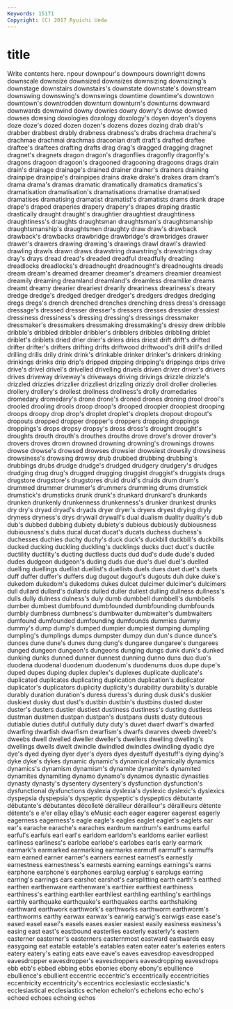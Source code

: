 ```yaml
---
Keywords: 15171 
Copyright: (C) 2017 Ryuichi Ueda
---
```


# title

Write contents here.
npour downpour's downpours downright downs downscale
downsize downsized downsizes downsizing downsizing's downstage downstairs downstairs's downstate downstate's
downstream downswing downswing's downswings downtime downtime's downtown downtown's downtrodden downturn
downturn's downturns downward downwards downwind downy dowries dowry dowry's dowse
dowsed dowses dowsing doxologies doxology doxology's doyen doyen's doyens doze
doze's dozed dozen dozen's dozens dozes dozing drab drab's drabber
drabbest drably drabness drabness's drabs drachma drachma's drachmae drachmai drachmas
draconian draft draft's drafted draftee draftee's draftees drafting drafts drag
drag's dragged dragging dragnet dragnet's dragnets dragon dragon's dragonflies dragonfly
dragonfly's dragons dragoon dragoon's dragooned dragooning dragoons drags drain drain's
drainage drainage's drained drainer drainer's drainers draining drainpipe drainpipe's drainpipes
drains drake drake's drakes dram dram's drama drama's dramas dramatic
dramatically dramatics dramatics's dramatisation dramatisation's dramatisations dramatise dramatised dramatises dramatising
dramatist dramatist's dramatists drams drank drape drape's draped draperies drapery
drapery's drapes draping drastic drastically draught draught's draughtier draughtiest draughtiness
draughtiness's draughts draughtsman draughtsman's draughtsmanship draughtsmanship's draughtsmen draughty draw draw's
drawback drawback's drawbacks drawbridge drawbridge's drawbridges drawer drawer's drawers drawing
drawing's drawings drawl drawl's drawled drawling drawls drawn draws drawstring
drawstring's drawstrings dray dray's drays dread dread's dreaded dreadful dreadfully
dreading dreadlocks dreadlocks's dreadnought dreadnought's dreadnoughts dreads dream dream's dreamed
dreamer dreamer's dreamers dreamier dreamiest dreamily dreaming dreamland dreamland's dreamless
dreamlike dreams dreamt dreamy drearier dreariest drearily dreariness dreariness's dreary
dredge dredge's dredged dredger dredger's dredgers dredges dredging dregs dregs's
drench drenched drenches drenching dress dress's dressage dressage's dressed dresser
dresser's dressers dresses dressier dressiest dressiness dressiness's dressing dressing's dressings
dressmaker dressmaker's dressmakers dressmaking dressmaking's dressy drew dribble dribble's dribbled
dribbler dribbler's dribblers dribbles dribbling driblet driblet's driblets dried drier
drier's driers dries driest drift drift's drifted drifter drifter's drifters
drifting drifts driftwood driftwood's drill drill's drilled drilling drills drily
drink drink's drinkable drinker drinker's drinkers drinking drinkings drinks drip
drip's dripped dripping dripping's drippings drips drive drive's drivel drivel's
drivelled drivelling drivels driven driver driver's drivers drives driveway driveway's
driveways driving drivings drizzle drizzle's drizzled drizzles drizzlier drizzliest drizzling
drizzly droll droller drolleries drollery drollery's drollest drollness drollness's drolly
dromedaries dromedary dromedary's drone drone's droned drones droning drool drool's
drooled drooling drools droop droop's drooped droopier droopiest drooping droops
droopy drop drop's droplet droplet's droplets dropout dropout's dropouts dropped
dropper dropper's droppers dropping droppings droppings's drops dropsy dropsy's dross
dross's drought drought's droughts drouth drouth's drouthes drouths drove drove's
drover drover's drovers droves drown drowned drowning drowning's drownings drowns
drowse drowse's drowsed drowses drowsier drowsiest drowsily drowsiness drowsiness's drowsing
drowsy drub drubbed drubbing drubbing's drubbings drubs drudge drudge's drudged
drudgery drudgery's drudges drudging drug drug's drugged drugging druggist druggist's
druggists drugs drugstore drugstore's drugstores druid druid's druids drum drum's
drummed drummer drummer's drummers drumming drums drumstick drumstick's drumsticks drunk
drunk's drunkard drunkard's drunkards drunken drunkenly drunkenness drunkenness's drunker drunkest
drunks dry dry's dryad dryad's dryads dryer dryer's dryers dryest
drying dryly dryness dryness's drys drywall drywall's dual dualism duality
duality's dub dub's dubbed dubbing dubiety dubiety's dubious dubiously dubiousness
dubiousness's dubs ducal ducat ducat's ducats duchess duchess's duchesses duchies
duchy duchy's duck duck's duckbill duckbill's duckbills ducked ducking duckling
duckling's ducklings ducks duct duct's ductile ductility ductility's ducting ductless
ducts dud dud's dude dude's duded dudes dudgeon dudgeon's duding
duds due due's duel duel's duelled duelling duellings duellist duellist's
duellists duels dues duet duet's duets duff duffer duffer's duffers
dug dugout dugout's dugouts duh duke duke's dukedom dukedom's dukedoms
dukes dulcet dulcimer dulcimer's dulcimers dull dullard dullard's dullards dulled
duller dullest dulling dullness dullness's dulls dully dulness dulness's duly
dumb dumbbell dumbbell's dumbbells dumber dumbest dumbfound dumbfounded dumbfounding dumbfounds
dumbly dumbness dumbness's dumbwaiter dumbwaiter's dumbwaiters dumfound dumfounded dumfounding dumfounds
dummies dummy dummy's dump dump's dumped dumpier dumpiest dumping dumpling
dumpling's dumplings dumps dumpster dumpy dun dun's dunce dunce's dunces
dune dune's dunes dung dung's dungaree dungaree's dungarees dunged dungeon
dungeon's dungeons dunging dungs dunk dunk's dunked dunking dunks dunned
dunner dunnest dunning dunno duns duo duo's duodena duodenal duodenum
duodenum's duodenums duos dupe dupe's duped dupes duping duplex duplex's
duplexes duplicate duplicate's duplicated duplicates duplicating duplication duplication's duplicator duplicator's
duplicators duplicity duplicity's durability durability's durable durably duration duration's duress
duress's during dusk dusk's duskier duskiest dusky dust dust's dustbin
dustbin's dustbins dusted duster duster's dusters dustier dustiest dustiness dustiness's
dusting dustless dustman dustmen dustpan dustpan's dustpans dusts dusty duteous
dutiable duties dutiful dutifully duty duty's duvet dwarf dwarf's dwarfed
dwarfing dwarfish dwarfism dwarfism's dwarfs dwarves dweeb dweeb's dweebs dwell
dwelled dweller dweller's dwellers dwelling dwelling's dwellings dwells dwelt dwindle
dwindled dwindles dwindling dyadic dye dye's dyed dyeing dyer dyer's
dyers dyes dyestuff dyestuff's dying dying's dyke dyke's dykes dynamic
dynamic's dynamical dynamically dynamics dynamics's dynamism dynamism's dynamite dynamite's dynamited
dynamites dynamiting dynamo dynamo's dynamos dynastic dynasties dynasty dynasty's dysentery
dysentery's dysfunction dysfunction's dysfunctional dysfunctions dyslexia dyslexia's dyslexic dyslexic's dyslexics
dyspepsia dyspepsia's dyspeptic dyspeptic's dyspeptics débutante débutante's débutantes décolleté dérailleur
dérailleur's dérailleurs détente détente's e e'er eBay eBay's eMusic each
eager eagerer eagerest eagerly eagerness eagerness's eagle eagle's eagles eaglet
eaglet's eaglets ear ear's earache earache's earaches eardrum eardrum's eardrums
earful earful's earfuls earl earl's earldom earldom's earldoms earlier earliest
earliness earliness's earlobe earlobe's earlobes earls early earmark earmark's earmarked
earmarking earmarks earmuff earmuff's earmuffs earn earned earner earner's earners
earnest earnest's earnestly earnestness earnestness's earnests earning earnings earnings's earns
earphone earphone's earphones earplug earplug's earplugs earring earring's earrings ears
earshot earshot's earsplitting earth earth's earthed earthen earthenware earthenware's earthier
earthiest earthiness earthiness's earthing earthlier earthliest earthling earthling's earthlings earthly
earthquake earthquake's earthquakes earths earthshaking earthward earthwork earthwork's earthworks earthworm
earthworm's earthworms earthy earwax earwax's earwig earwig's earwigs ease ease's
eased easel easel's easels eases easier easiest easily easiness easiness's
easing east east's eastbound easterlies easterly easterly's eastern easterner easterner's
easterners easternmost eastward eastwards easy easygoing eat eatable eatable's eatables
eaten eater eater's eateries eaters eatery eatery's eating eats eave
eave's eaves eavesdrop eavesdropped eavesdropper eavesdropper's eavesdroppers eavesdropping eavesdrops ebb
ebb's ebbed ebbing ebbs ebonies ebony ebony's ebullience ebullience's ebullient
eccentric eccentric's eccentrically eccentricities eccentricity eccentricity's eccentrics ecclesiastic ecclesiastic's ecclesiastical
ecclesiastics echelon echelon's echelons echo echo's echoed echoes echoing echos
